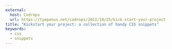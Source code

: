 ```yaml
---
external:
  host: Codrops
  url: https://tympanus.net/codrops/2012/10/25/kick-start-your-project-a-collection-of-handy-css-snippets/
title: "Kickstart your project: a collection of handy CSS snippets"
keywords:
  - css
  - snippets
---
```

